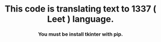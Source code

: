 
<h1 align="center">This code is translating text to 1337 ( Leet ) language.</h1>

<h3 align="center">You must be install tkinter with pip.</h3>

